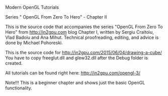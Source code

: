 Modern OpenGL Tutorials

Series " OpenGL From Zero To Hero" - Chapter II

This is the source code that accompanies the series "OpenGL From Zero To Hero" from http://in2gpu.com blog Chapter I, written by Sergiu Craitoiu, Vlad Badoiu and Ana Mihut. Technical proofreading, editing, and advice is done by Michael Pohoreski.

This is the source code for http://in2gpu.com/2015/06/04/drawing-a-cube/
You have to copy freeglut.dll and glew32.dll after the Debug folder is created.

All tutorials can be found right here: http://in2gpu.com/opengl-3/

Note!!! This is a beginner chapter and shows just the basic OpenGL functionality.
